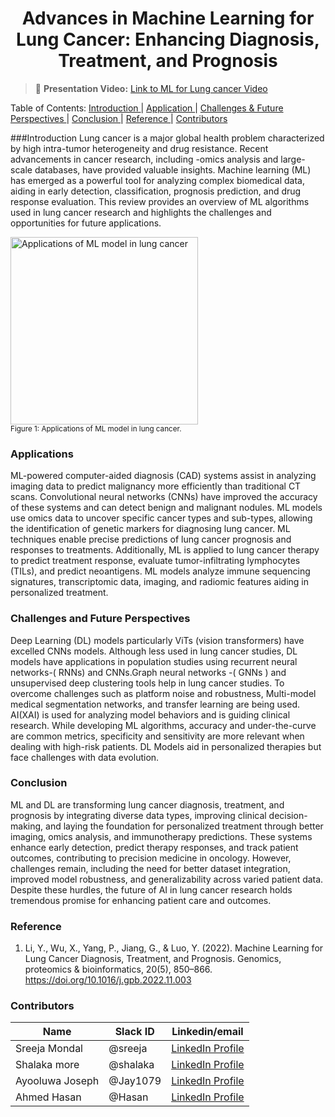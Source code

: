 <h1 align="center"> Advances in Machine Learning for Lung Cancer: Enhancing Diagnosis, Treatment, and Prognosis </h1>

> 🎥 **Presentation Video:** <a href="https://www.google.com" target="_blank">	Link to ML for Lung cancer Video</a>

<a align="center"> Table of Contents: </a>
  <a href="#Introduction"> Introduction </a> | 
  <a href="#Applications"> Application </a> | 
  <a href="#Challenges-and-Future-Perspectives"> Challenges & Future Perspectives </a> | 
  <a href="#Conclusion"> Conclusion </a> | 
  <a href="Reference"> Reference </a> |
  <a href="#Contributors"> Contributors </a> 
</a>

###Introduction
Lung cancer is a major global health problem characterized by high intra-tumor heterogeneity and drug resistance. Recent advancements in cancer research, including -omics analysis and large-scale databases, have provided valuable insights. Machine learning (ML) has emerged as a powerful tool for analyzing complex biomedical data, aiding in early detection, classification, prognosis prediction, and drug response evaluation. This review provides an overview of ML algorithms used in lung cancer research and highlights the challenges and opportunities for future applications.

<p>
  <img src="https://github.com/user-attachments/assets/05deaa57-4eba-411a-8125-d7b4224e95ab" alt="Applications of ML model in lung cancer" width="300" />
  <br>
  <small>Figure 1: Applications of ML model in lung cancer.</small>
</p>

### Applications 
ML-powered computer-aided diagnosis (CAD) systems assist in analyzing imaging data to predict malignancy more efficiently than traditional CT scans. Convolutional neural networks (CNNs) have improved the accuracy of these systems and can detect benign and malignant nodules. ML models use omics data to uncover specific cancer types and sub-types, allowing the identification of genetic markers for diagnosing lung cancer. ML techniques enable precise predictions of lung cancer prognosis and responses to treatments. Additionally,  ML is applied to lung cancer therapy to predict treatment response, evaluate tumor-infiltrating lymphocytes (TILs), and predict neoantigens. ML models analyze immune sequencing signatures, transcriptomic data, imaging, and radiomic features aiding in personalized treatment.

### Challenges and Future Perspectives 
Deep Learning (DL) models particularly ViTs (vision transformers)  have excelled CNNs models. Although less used in lung cancer studies, DL models have applications in population studies using recurrent neural networks-( RNNs) and CNNs.Graph neural networks -( GNNs ) and unsupervised deep clustering tools help in lung cancer studies. To overcome challenges such as platform noise and robustness, Multi-model medical segmentation networks, and transfer learning are being used. AI(XAI) is used for analyzing model behaviors and is guiding clinical research. While developing ML algorithms, accuracy and under-the-curve are common metrics, specificity and sensitivity are more relevant when dealing with high-risk patients. DL Models aid in personalized therapies but face challenges with data evolution.

### Conclusion
ML and DL are transforming lung cancer diagnosis, treatment, and prognosis by integrating diverse data types, improving clinical decision-making, and laying the foundation for personalized treatment through better imaging, omics analysis, and immunotherapy predictions. These systems enhance early detection, predict therapy responses, and track patient outcomes, contributing to precision medicine in oncology. However, challenges remain, including the need for better dataset integration, improved model robustness, and generalizability across varied patient data. Despite these hurdles, the future of AI in lung cancer research holds tremendous promise for enhancing patient care and outcomes.

### Reference 
1. Li, Y., Wu, X., Yang, P., Jiang, G., & Luo, Y. (2022). Machine Learning for Lung Cancer Diagnosis, Treatment, and Prognosis. Genomics, proteomics & bioinformatics, 20(5), 850–866. https://doi.org/10.1016/j.gpb.2022.11.003

### Contributors

|Name| Slack ID|Linkedin/email |
| ----------- |----------- |----------- |
| Sreeja Mondal| @sreeja | <a href="https://linkedin.com/in/sreejamondal263/" target="_blank">	LinkedIn Profile</a> |
| Shalaka more | @shalaka | <a href="https://www.linkedin.com/in/shalaka-more-03277913b/" target="_blank">	LinkedIn Profile</a>  |
| Ayooluwa Joseph| @Jay1079 | <a href="https://www.markdownguide.org" target="_blank">	LinkedIn Profile</a> |
| Ahmed Hasan | @Hasan | <a href="https://www.markdownguide.org" target="_blank">	LinkedIn Profile</a> |
